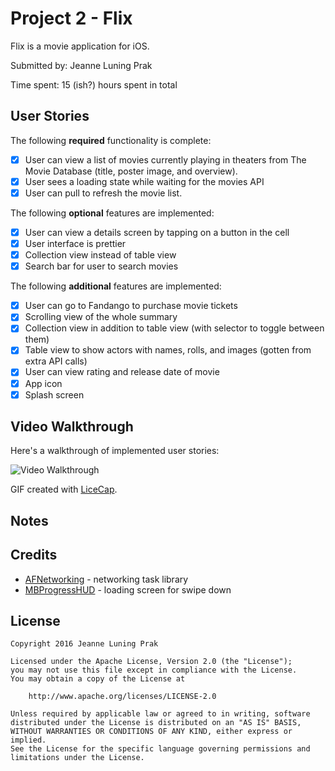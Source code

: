 # Project 2 - Flix

Flix is a movie application for iOS.

Submitted by: Jeanne Luning Prak

Time spent: 15 (ish?) hours spent in total

## User Stories

The following **required** functionality is complete:

* [x] User can view a list of movies currently playing in theaters from The Movie Database (title, poster image, and overview).
* [x] User sees a loading state while waiting for the movies API
* [x] User can pull to refresh the movie list.

The following **optional** features are implemented:
* [x] User can view a details screen by tapping on a button in the cell
* [x] User interface is prettier
* [x] Collection view instead of table view
* [x] Search bar for user to search movies

The following **additional** features are implemented:
- [x] User can go to Fandango to purchase movie tickets
- [x] Scrolling  view of the whole summary
- [x] Collection view in addition to table view (with selector to toggle between them)
- [x] Table view to show actors with names, rolls, and images (gotten from extra API calls)
- [x] User can view rating and release date of movie 
- [x] App icon 
- [x] Splash screen

## Video Walkthrough

Here's a walkthrough of implemented user stories:

<img src='http://i.imgur.com/dQhX9SP.gif' title='Video Walkthrough' width='' alt='Video Walkthrough' />

GIF created with [LiceCap](http://www.cockos.com/licecap/).

## Notes



## Credits

- [AFNetworking](https://github.com/AFNetworking/AFNetworking) - networking task library
- [MBProgressHUD](https://cocoapods.org/pods/MBProgressHUD) - loading screen for swipe down

## License

    Copyright 2016 Jeanne Luning Prak

    Licensed under the Apache License, Version 2.0 (the "License");
    you may not use this file except in compliance with the License.
    You may obtain a copy of the License at

        http://www.apache.org/licenses/LICENSE-2.0

    Unless required by applicable law or agreed to in writing, software
    distributed under the License is distributed on an "AS IS" BASIS,
    WITHOUT WARRANTIES OR CONDITIONS OF ANY KIND, either express or implied.
    See the License for the specific language governing permissions and
    limitations under the License.
